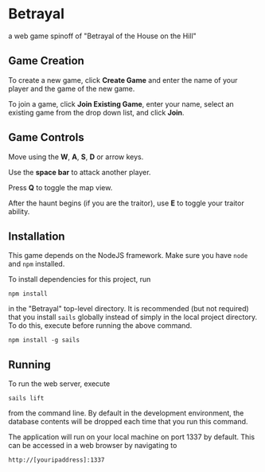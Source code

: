 Betrayal
========
a web game spinoff of "Betrayal of the House on the Hill"

Game Creation
-------------
To create a new game, click **Create Game** and enter the name of your player
and the game of the new game.

To join a game, click **Join Existing Game**, enter your name, select an
existing game from the drop down list, and click **Join**.

Game Controls
-------------
Move using the **W**, **A**, **S**, **D** or arrow keys.

Use the **space bar** to attack another player.

Press **Q** to toggle the map view.

After the haunt begins (if you are the traitor), use **E** to toggle your
traitor ability.

Installation
------------
This game depends on the NodeJS framework. Make sure you have `node` and `npm`
installed.

To install dependencies for this project, run

    npm install

in the "Betrayal" top-level directory. It is recommended (but not required)
that you install `sails` globally instead of simply in the local project
directory. To do this, execute before running the above command.

    npm install -g sails

Running
-------
To run the web server, execute

    sails lift

from the command line. By default in the development environment, the database
contents will be dropped each time that you run this command.

The application will run on your local machine on port 1337 by default. This
can be accessed in a web browser by navigating to

    http://[youripaddress]:1337
